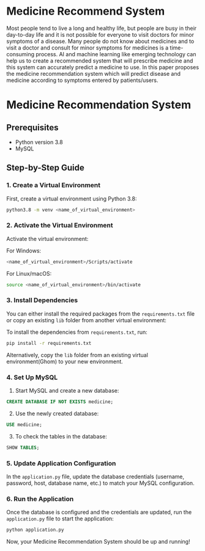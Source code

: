 
# Medicine Recommend System

Most people tend to live a long and healthy life, but people are busy in their
day-to-day life and it is not possible for everyone to visit doctors for minor
symptoms of a disease. Many people do not know about medicines and to visit a 
doctor and consult for minor symptoms for medicines is a time-consuming
process. AI and machine learning like emerging technology can help us to 
create a recommended system that will prescribe medicine and this system can
accurately predict a medicine to use. In this paper proposes the medicine 
recommendation system which will predict disease and medicine according to
symptoms entered by patients/users.

# Medicine Recommendation System

## Prerequisites

- Python version 3.8
- MySQL

## Step-by-Step Guide

### 1. Create a Virtual Environment

First, create a virtual environment using Python 3.8:

```bash
python3.8 -m venv <name_of_virtual_environment>
```

### 2. Activate the Virtual Environment

Activate the virtual environment:

For Windows:
```bash
<name_of_virtual_environment>/Scripts/activate
```

For Linux/macOS:
```bash
source <name_of_virtual_environment>/bin/activate
```

### 3. Install Dependencies

You can either install the required packages from the `requirements.txt` file or copy an existing `lib` folder from another virtual environment:

To install the dependencies from `requirements.txt`, run:

```bash
pip install -r requirements.txt
```

Alternatively, copy the `lib` folder from an existing virtual environment(Ghom) to your new environment.

### 4. Set Up MySQL

1. Start MySQL and create a new database:

```sql
CREATE DATABASE IF NOT EXISTS medicine;
```

2. Use the newly created database:

```sql
USE medicine;
```

3. To check the tables in the database:

```sql
SHOW TABLES;
```

### 5. Update Application Configuration

In the `application.py` file, update the database credentials (username, password, host, database name, etc.) to match your MySQL configuration.

### 6. Run the Application

Once the database is configured and the credentials are updated, run the `application.py` file to start the application:

```bash
python application.py
```

Now, your Medicine Recommendation System should be up and running!

